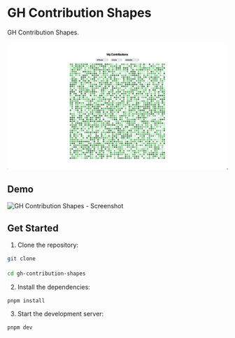 # GH Contribution Shapes

GH Contribution Shapes.

![GH Contribution Shapes - Screenshot](./docs/screenshot.png)

## Demo

![GH Contribution Shapes - Screenshot](./docs/demo.gif)

## Get Started

1. Clone the repository:

```bash
git clone

cd gh-contribution-shapes
```

2. Install the dependencies:

```bash
pnpm install
```

3. Start the development server:

```bash
pnpm dev
```
